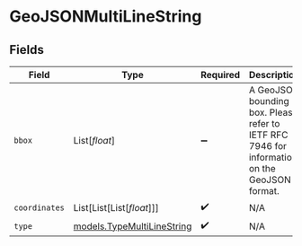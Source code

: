 # GeoJSONMultiLineString


## Fields

| Field                                                                                        | Type                                                                                         | Required                                                                                     | Description                                                                                  |
| -------------------------------------------------------------------------------------------- | -------------------------------------------------------------------------------------------- | -------------------------------------------------------------------------------------------- | -------------------------------------------------------------------------------------------- |
| `bbox`                                                                                       | List[*float*]                                                                                | :heavy_minus_sign:                                                                           | A GeoJSON bounding box. Please refer to IETF RFC 7946 for information on the GeoJSON format. |
| `coordinates`                                                                                | List[List[List[*float*]]]                                                                    | :heavy_check_mark:                                                                           | N/A                                                                                          |
| `type`                                                                                       | [models.TypeMultiLineString](../models/typemultilinestring.md)                               | :heavy_check_mark:                                                                           | N/A                                                                                          |